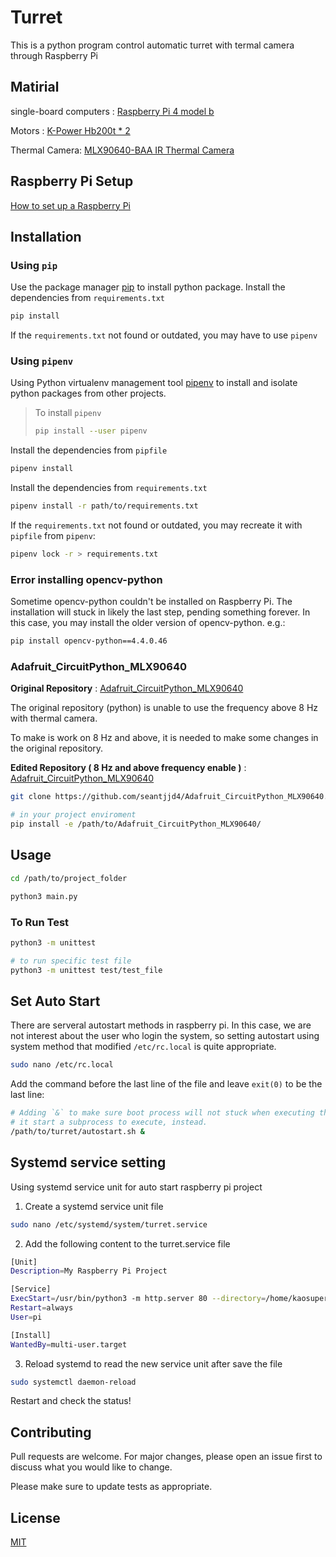 Turret
=============================

This is a python program control automatic turret with termal camera through Raspberry Pi

## Matirial
single-board computers : [Raspberry Pi 4 model b](https://piepie.com.tw/product/raspberry-pi-4-model-b-4gb)

Motors : [K-Power Hb200t * 2](https://www.made-in-china.com/showroom/servo-kyra/product-detailTyEQoAuWXwhO/China-K-Power-Hb200t-12V-200kg-Torque-Steel-Gear-Digital-Industrial-Servo.html)

Thermal Camera: [MLX90640-BAA IR Thermal Camera](https://twarm.com/commerce/product_info.php?products_id=7218)

## Raspberry Pi Setup
[How to set up a Raspberry Pi](https://www.raspberrypi.com/tutorials/how-to-set-up-raspberry-pi/)


## Installation

  ### Using `pip`
  Use the package manager [pip](https://pip.pypa.io/en/stable/) to install python package.
  Install the dependencies from `requirements.txt`
  
  ```bash
  pip install
  ```
  
  If the `requirements.txt` not found or outdated, you may have to use `pipenv`

  ### Using `pipenv`
  Using Python virtualenv management tool [pipenv](https://pipenv.pypa.io/en/latest/) to install and isolate python packages from other projects.
  
  > To install `pipenv`
  > ```bash
  > pip install --user pipenv
  > ```
  
  Install the dependencies from `pipfile`
  
  ```bash
  pipenv install
  ```
  Install the dependencies from `requirements.txt`
  ```bash
  pipenv install -r path/to/requirements.txt
  ```
  
  If the `requirements.txt` not found or outdated, you may recreate it with `pipfile` from  `pipenv`:
  ```bash
  pipenv lock -r > requirements.txt
  ```
  ### Error installing opencv-python
  Sometime opencv-python couldn't be installed on Raspberry Pi. The installation will stuck in likely the last step, pending something forever.
  In this case, you may install the older version of opencv-python.
  e.g.:
  ```bash
  pip install opencv-python==4.4.0.46
  ```
  ### Adafruit_CircuitPython_MLX90640
  **Original Repository** : [Adafruit_CircuitPython_MLX90640](https://github.com/adafruit/Adafruit_CircuitPython_MLX90640.git)
  
  The original repository (python) is unable to use the frequency above 8 Hz with thermal camera.
  
  To make is work on 8 Hz and above, it is needed to make some changes in the original repository.
  
  **Edited Repository ( 8 Hz and above frequency enable )** : [Adafruit_CircuitPython_MLX90640](https://github.com/seantjjd4/Adafruit_CircuitPython_MLX90640.git)

  ```bash
  git clone https://github.com/seantjjd4/Adafruit_CircuitPython_MLX90640.git

  # in your project enviroment
  pip install -e /path/to/Adafruit_CircuitPython_MLX90640/
  
  ```

## Usage

```bash
cd /path/to/project_folder

python3 main.py
```
### To Run Test
```bash
python3 -m unittest

# to run specific test file
python3 -m unittest test/test_file
```
## Set Auto Start
There are serveral autostart methods in raspberry pi.
In this case, we are not interest about the user who login the system, so setting autostart using system method that modified `/etc/rc.local` is quite appropriate.

```bash
sudo nano /etc/rc.local
```
Add the command before the last line of the file and leave `exit(0)` to be the last line:
```bash
# Adding `&` to make sure boot process will not stuck when executing the turret program,
# it start a subprocess to execute, instead.
/path/to/turret/autostart.sh &
```
## Systemd service setting
Using systemd service unit for auto start raspberry pi project
1. Create a systemd service unit file
```bash
sudo nano /etc/systemd/system/turret.service
```
2. Add the following content to the turret.service file
```bash
[Unit]
Description=My Raspberry Pi Project

[Service]
ExecStart=/usr/bin/python3 -m http.server 80 --directory=/home/kaosuperman/turret
Restart=always
User=pi

[Install]
WantedBy=multi-user.target
```
3. Reload systemd to read the new service unit after save the file
```bash
sudo systemctl daemon-reload
```

Restart and check the status!

## Contributing

Pull requests are welcome. For major changes, please open an issue first
to discuss what you would like to change.

Please make sure to update tests as appropriate.

## License

[MIT](https://choosealicense.com/licenses/mit/)
